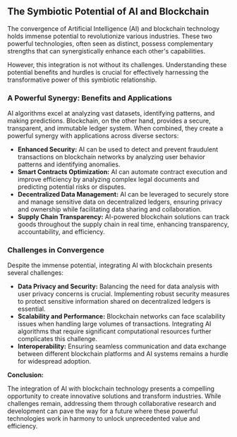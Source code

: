 ## The Symbiotic Potential of AI and Blockchain

The convergence of Artificial Intelligence (AI) and blockchain technology holds immense potential to revolutionize various industries. These two powerful technologies, often seen as distinct, possess complementary strengths that can synergistically enhance each other's capabilities. 

However, this integration is not without its challenges.  Understanding these potential benefits and hurdles is crucial for effectively harnessing the transformative power of this symbiotic relationship.

### A Powerful Synergy: Benefits and Applications

AI algorithms excel at analyzing vast datasets, identifying patterns, and making predictions. Blockchain, on the other hand, provides a secure, transparent, and immutable ledger system. When combined, they create a powerful synergy with applications across diverse sectors:

* **Enhanced Security:** AI can be used to detect and prevent fraudulent transactions on blockchain networks by analyzing user behavior patterns and identifying anomalies. 
* **Smart Contracts Optimization:**  AI can automate contract execution and improve efficiency by analyzing complex legal documents and predicting potential risks or disputes.
* **Decentralized Data Management:** AI can be leveraged to securely store and manage sensitive data on decentralized ledgers, ensuring privacy and ownership while facilitating data sharing and collaboration.
* **Supply Chain Transparency:** AI-powered blockchain solutions can track goods throughout the supply chain in real time, enhancing transparency, accountability, and efficiency.

### Challenges in Convergence

Despite the immense potential, integrating AI with blockchain presents several challenges:

* **Data Privacy and Security:** Balancing the need for data analysis with user privacy concerns is crucial. Implementing robust security measures to protect sensitive information shared on decentralized ledgers is essential.
* **Scalability and Performance:** Blockchain networks can face scalability issues when handling large volumes of transactions. Integrating AI algorithms that require significant computational resources further complicates this challenge.
* **Interoperability:** Ensuring seamless communication and data exchange between different blockchain platforms and AI systems remains a hurdle for widespread adoption.

**Conclusion:**


The integration of AI with blockchain technology presents a compelling opportunity to create innovative solutions and transform industries.  While challenges remain, addressing them through collaborative research and development can pave the way for a future where these powerful technologies work in harmony to unlock unprecedented value and efficiency.  
